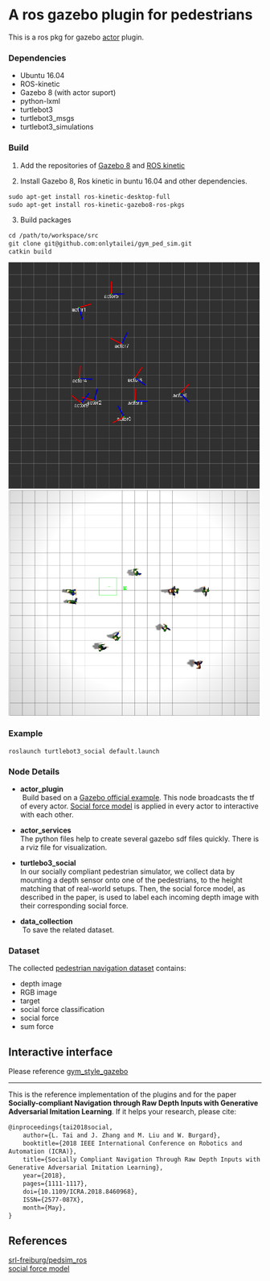 # A ros gazebo plugin for pedestrians

This is a ros pkg for gazebo [actor](http://gazebosim.org/tutorials?tut=actor&cat=build_robot) plugin.

### Dependencies
* Ubuntu 16.04
* ROS-kinetic
* Gazebo 8 (with actor suport)
* python-lxml
* turtlebot3
* turtlebot3_msgs
* turtlebot3_simulations

### Build

1. Add the repositories of [Gazebo 8](http://gazebosim.org/tutorials?tut=install_ubuntu) and [ROS kinetic](http://wiki.ros.org/indigo/Installation/Ubuntu)    

2. Install Gazebo 8, Ros kinetic in buntu 16.04 and other dependencies.
```
sudo apt-get install ros-kinetic-desktop-full
sudo apt-get install ros-kinetic-gazebo8-ros-pkgs
```

3. Build packages
```
cd /path/to/workspace/src
git clone git@github.com:onlytailei/gym_ped_sim.git
catkin build
```

![rviz](./rviz_view.png)
![gazebo](./gazebo_view.png)

### Example
```
roslaunch turtlebot3_social default.launch
```

### Node Details
- **actor_plugin**    
  Build based on a [Gazebo official example](http://gazebosim.org/tutorials?cat=guided_i&tut=guided_i6). This node broadcasts the tf of every actor. [Social force model](http://vision.cse.psu.edu/courses/Tracking/vlpr12/HelbingSocialForceModel95.pdf) is applied in every actor to interactive with each other.

- **actor_services**    
  The python files help to create several gazebo sdf files quickly. There is a rviz file for visualization.

- **turtlebo3_social**    
  In our socially compliant pedestrian simulator, we collect data by mounting a depth sensor onto one of the pedestrians, to the height matching that of real-world setups. Then, the social force model, as described in the paper, is used to label each incoming depth
image with their corresponding social force.

- **data_collection**    
  To save the related dataset.

### Dataset
The collected [pedestrian navigation dataset](https://ram-lab.com/file/tai_icra_2018_dataset.zip) contains:
- depth image
- RGB image
- target 
- social force classification
- social force
- sum force

## Interactive interface
Please reference [gym_style_gazebo](https://github.com/onlytailei/gym_style_gazebo)


------

This is the reference implementation of the plugins and for the paper **Socially-compliant Navigation through Raw Depth Inputs with Generative Adversarial Imitation Learning**. 
If it helps your research, please cite:
```
@inproceedings{tai2018social,
    author={L. Tai and J. Zhang and M. Liu and W. Burgard},
    booktitle={2018 IEEE International Conference on Robotics and Automation (ICRA)}, 
    title={Socially Compliant Navigation Through Raw Depth Inputs with Generative Adversarial Imitation Learning}, 
    year={2018}, 
    pages={1111-1117}, 
    doi={10.1109/ICRA.2018.8460968}, 
    ISSN={2577-087X}, 
    month={May},
}
```

## References
[srl-freiburg/pedsim_ros](https://github.com/srl-freiburg/pedsim_ros)    
[social force model](http://vision.cse.psu.edu/courses/Tracking/vlpr12/HelbingSocialForceModel95.pdf)


